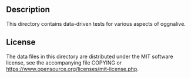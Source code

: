 Description
------------

This directory contains data-driven tests for various aspects of oggnalive.

License
--------

The data files in this directory are distributed under the MIT software
license, see the accompanying file COPYING or
https://www.opensource.org/licenses/mit-license.php.

